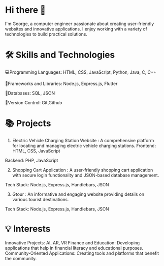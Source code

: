 # Hi there 👋


I'm George, a computer engineer passionate about creating user-friendly websites and innovative applications. I enjoy working with a variety of technologies to build practical solutions.

# 🛠️ Skills and Technologies

💻Programming Languages: HTML, CSS, JavaScript, Python, Java, C, C++

📱Frameworks and Libraries: Node.js, Express.js, Flutter

🔮Databases: SQL, JSON

🚀Version Control: Git,Github


# 📚 Projects


1. Electric Vehicle Charging Station Website : A comprehensive platform for locating and managing electric vehicle charging stations.
Frontend: HTML, CSS, JavaScript

Backend: PHP, JavaScript

2. Shopping Cart Application : A user-friendly shopping cart application with secure login functionality and JSON-based database management.
   
Tech Stack: Node.js, Express.js, Handlebars, JSON

3. Gtour : An informative and engaging website providing details on various tourist destinations.
   
Tech Stack: Node.js, Express.js, Handlebars, JSON

# 💡 Interests


Innovative Projects: AI, AR, VR
Finance and Education: Developing applications that help in financial literacy and educational purposes.
Community-Oriented Applications: Creating tools and platforms that benefit the community.

<!---
Georgekutty007/Georgekutty007 is a ✨ special ✨ repository because its `README.md` (this file) appears on your GitHub profile.
You can click the Preview link to take a look at your changes.
--->
